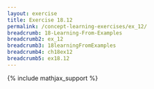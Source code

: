 ```yaml
---
layout: exercise
title: Exercise 18.12
permalink: /concept-learning-exercises/ex_12/
breadcrumb: 18-Learning-From-Examples
breadcrumb2: ex_12
breadcrumb3: 18learningFromExamples
breadcrumb4: ch18ex12
breadcrumb5: ex18.12
---
```


{% include mathjax_support %}

